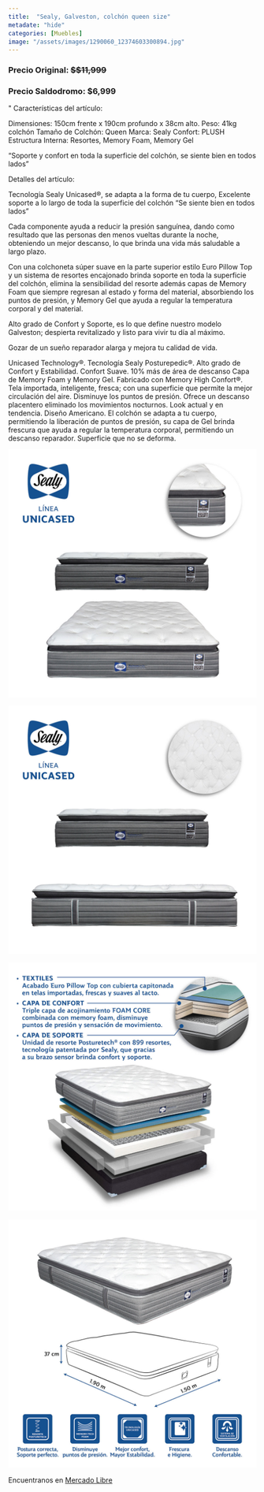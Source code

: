 ```yaml
---
title:  "Sealy, Galveston, colchón queen size"
metadate: "hide"
categories: [Muebles]
image: "/assets/images/1290060_12374603300894.jpg"
---
```


### Precio Original:  ~~$$11,999~~
### Precio Saldodromo:  $6,999
"
Características del artículo:

Dimensiones: 150cm frente x 190cm profundo x 38cm alto.
	Peso: 41kg colchón
	Tamaño de Colchón: Queen
	Marca: Sealy
	Confort: PLUSH
	Estructura Interna: Resortes, Memory Foam, Memory Gel

“Soporte y confort en toda la superficie del colchón, se siente bien en todos lados”

Detalles del artículo:

Tecnología Sealy Unicased®, se adapta a la forma de tu cuerpo, Excelente soporte a lo largo de toda la superficie del colchón “Se siente bien en todos lados”

Cada componente ayuda a reducir la presión sanguínea, dando como resultado que las personas den menos vueltas durante la noche, obteniendo un mejor descanso, lo que brinda una vida más saludable a largo plazo.

Con una colchoneta súper suave en la parte superior estilo Euro Pillow Top y un sistema de resortes encajonado brinda soporte en toda la superficie del colchón, elimina la sensibilidad del resorte además capas de Memory Foam que siempre regresan al estado y forma del material, absorbiendo los puntos de presión, y Memory Gel que ayuda a regular la temperatura corporal y del material.

Alto grado de Confort y Soporte, es lo que define nuestro modelo Galveston; despierta revitalizado y listo para vivir tu día al máximo.

Gozar de un sueño reparador alarga y mejora tu calidad de vida.

Unicased Technology®.
	Tecnología Sealy Posturepedic®.
	Alto grado de Confort y Estabilidad.
	Confort Suave.
	10% más de área de descanso
	Capa de Memory Foam y Memory Gel.
	Fabricado con Memory High Confort®.
	Tela importada, inteligente, fresca; con una superficie que permite la mejor circulación del aire.
	Disminuye los puntos de presión.
	Ofrece un descanso placentero eliminado los movimientos nocturnos.
	Look actual y en tendencia.
	Diseño Americano.
	El colchón se adapta a tu cuerpo, permitiendo la liberación de puntos de presión, su capa de Gel brinda frescura que ayuda a regular la temperatura corporal, permitiendo un descanso reparador.
	Superficie que no se deforma.


![img-2](../assets/images/1290060_12374603366430.jpg)

![img-3](../assets/images/1290060_12374604218398.jpg)

![img-4](../assets/images/1290060_12374604349470.jpg)

![img-5](../assets/images/1290060_12374604415006.jpg)

Encuentranos en [Mercado Libre](https://articulo.mercadolibre.com.mx/MLM-857911500-colchon-sealy-_JM)

